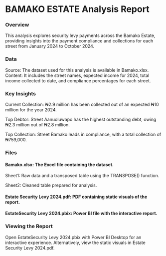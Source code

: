 # BAMAKO ESTATE Analysis Report

### Overview
This analysis explores security levy payments across the Bamako Estate, providing insights into the payment compliance and collections for each street from January 2024 to October 2024.

### Data
Source: The dataset used for this analysis is available in Bamako.xlsx.
Content: It includes the street names, expected income for 2024, total income collected to date, and compliance percentages for each street.

### Key Insights
Current Collection: ₦2.9 million has been collected out of an expected ₦10 million for the year 2024.

Top Debtor: Street Aanuoluwapo has the highest outstanding debt, owing ₦2.3 million out of ₦2.8 million.

Top Collection: Street Bamako leads in compliance, with a total collection of ₦759,000.

### Files

#### Bamako.xlsx: The Excel file containing the dataset.

  Sheet1: Raw data and a transposed table using the TRANSPOSE() function.

  Sheet2: Cleaned table prepared for analysis.

#### Estate Security Levy 2024.pdf: PDF containing static visuals of the report.

#### EstateSecurity Levy 2024.pbix: Power BI file with the interactive report.

### Viewing the Report
Open EstateSecurity Levy 2024.pbix with Power BI Desktop for an interactive experience.
Alternatively, view the static visuals in Estate Security Levy 2024.pdf.
